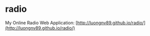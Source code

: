 radio
=====

My Online Radio Web Application: [http://luongnv89.github.io/radio/](http://luongnv89.github.io/radio/)


